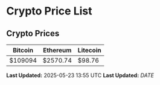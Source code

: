 # Crypto Price List

## Crypto Prices
| Bitcoin | Ethereum | Litecoin |
| ------- | -------- | -------- |
| $109094 | $2570.74 | $98.76 |
**Last Updated:** 2025-05-23 13:55 UTC
**Last Updated:** $DATE$
